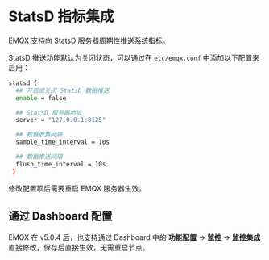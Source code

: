 # StatsD 指标集成

EMQX 支持向 [StatsD](https://github.com/statsd/statsd) 服务器周期性推送系统指标。

StatsD 推送功能默认为关闭状态，可以通过在 `etc/emqx.conf` 中添加以下配置来启用：

```bash
statsd {
  ## 开启或关闭 StatsD 数据推送
  enable = false

  ## StatsD 服务器地址
  server = "127.0.0.1:8125"

  ## 数据收集间隔
  sample_time_interval = 10s

  ## 数据推送间隔
  flush_time_interval = 10s
 }

```

修改配置项后需要重启 EMQX 服务器生效。

## 通过 Dashboard 配置

EMQX 在 v5.0.4 后，也支持通过 Dashboard 中的 **功能配置** -> **监控** -> **监控集成** 直接修改，保存后直接生效，无需重启节点。
